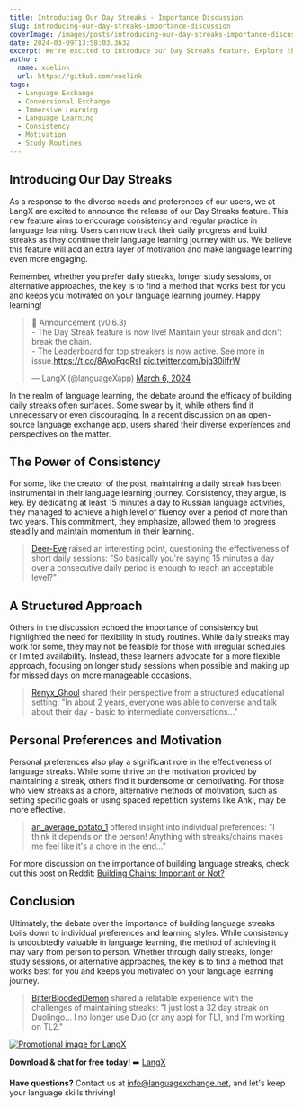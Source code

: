 ```yaml
---
title: Introducing Our Day Streaks - Importance Discussion
slug: introducing-our-day-streaks-importance-discussion
coverImage: /images/posts/introducing-our-day-streaks-importance-discussion.png
date: 2024-03-09T13:58:03.363Z
excerpt: We're excited to introduce our Day Streaks feature. Explore the importance of building language streaks in language learning and discover diverse perspectives on this topic.
author:
  name: xuelink
  url: https://github.com/xuelink
tags:
  - Language Exchange
  - Conversional Exchange
  - Immersive Learning
  - Language Learning
  - Consistency
  - Motivation
  - Study Routines
---
```


<script>
  import Callout from "$lib/components/molecules/Callout.svelte";
  import CodeBlock from "$lib/components/molecules/CodeBlock.svelte";
  import Image from "$lib/components/atoms/Image.svelte";
</script>

## **Introducing Our Day Streaks**

As a response to the diverse needs and preferences of our users, we at LangX are excited to announce the release of our Day Streaks feature. This new feature aims to encourage consistency and regular practice in language learning. Users can now track their daily progress and build streaks as they continue their language learning journey with us. We believe this feature will add an extra layer of motivation and make language learning even more engaging.

Remember, whether you prefer daily streaks, longer study sessions, or alternative approaches, the key is to find a method that works best for you and keeps you motivated on your language learning journey. Happy learning!

<blockquote class="twitter-tweet"><p lang="en" dir="ltr">📣 Announcement (v0.6.3)<br>- The Day Streak feature is now live! Maintain your streak and don&#39;t break the chain.<br>- The Leaderboard for top streakers is now active. See more in issue.<a href="https://t.co/8AvoFggRsI">https://t.co/8AvoFggRsI</a> <a href="https://t.co/bjq30iIfrW">pic.twitter.com/bjq30iIfrW</a></p>&mdash; LangX (@languageXapp) <a href="https://twitter.com/languageXapp/status/1765302479783076257?ref_src=twsrc%5Etfw">March 6, 2024</a></blockquote>

In the realm of language learning, the debate around the efficacy of building daily streaks often surfaces. Some swear by it, while others find it unnecessary or even discouraging. In a recent discussion on an open-source language exchange app, users shared their diverse experiences and perspectives on the matter.

## **The Power of Consistency**

For some, like the creator of the post, maintaining a daily streak has been instrumental in their language learning journey. Consistency, they argue, is key. By dedicating at least 15 minutes a day to Russian language activities, they managed to achieve a high level of fluency over a period of more than two years. This commitment, they emphasize, allowed them to progress steadily and maintain momentum in their learning.

> <a href="https://www.reddit.com/r/languagelearning/comments/1b7xn31/comment/ktlgxse/?utm_source=share&utm_medium=web3x&utm_name=web3xcss&utm_term=1&utm_content=share_button" target="_blank">Deer-Eve</a> raised an interesting point, questioning the effectiveness of short daily sessions: "So basically you're saying 15 minutes a day over a consecutive daily period is enough to reach an acceptable level?"

## **A Structured Approach**

Others in the discussion echoed the importance of consistency but highlighted the need for flexibility in study routines. While daily streaks may work for some, they may not be feasible for those with irregular schedules or limited availability. Instead, these learners advocate for a more flexible approach, focusing on longer study sessions when possible and making up for missed days on more manageable occasions.

> <a href="https://www.reddit.com/r/languagelearning/comments/1b7xn31/comment/ktlw2df/?utm_source=share&utm_medium=web3x&utm_name=web3xcss&utm_term=1&utm_content=share_button" target="_blank">Renyx_Ghoul</a> shared their perspective from a structured educational setting: "In about 2 years, everyone was able to converse and talk about their day - basic to intermediate conversations..."

## **Personal Preferences and Motivation**

Personal preferences also play a significant role in the effectiveness of language streaks. While some thrive on the motivation provided by maintaining a streak, others find it burdensome or demotivating. For those who view streaks as a chore, alternative methods of motivation, such as setting specific goals or using spaced repetition systems like Anki, may be more effective.

> <a href="https://www.reddit.com/r/languagelearning/comments/1b7xn31/comment/ktlslqs/?utm_source=share&utm_medium=web3x&utm_name=web3xcss&utm_term=1&utm_content=share_button" target="_blank">an_average_potato_1</a> offered insight into individual preferences: "I think it depends on the person! Anything with streaks/chains makes me feel like it's a chore in the end..."

For more discussion on the importance of building language streaks, check out this post on Reddit: [Building Chains: Important or Not?](https://www.reddit.com/r/languagelearning/comments/1b7xn31/building_chains_is_important_or_not_while/)

## **Conclusion**

Ultimately, the debate over the importance of building language streaks boils down to individual preferences and learning styles. While consistency is undoubtedly valuable in language learning, the method of achieving it may vary from person to person. Whether through daily streaks, longer study sessions, or alternative approaches, the key is to find a method that works best for you and keeps you motivated on your language learning journey.

> <a href="https://www.reddit.com/r/languagelearning/comments/1b7xn31/comment/ktmj21m/?utm_source=share&utm_medium=web3x&utm_name=web3xcss&utm_term=1&utm_content=share_button" target="_blank">BitterBloodedDemon</a> shared a relatable experience with the challenges of maintaining streaks: "I just lost a 32 day streak on Duolingo... I no longer use Duo (or any app) for TL1, and I'm working on TL2."

<a href="https://langx.io" target="_blank"> <Image src="/images/posts/Promo.png" alt="Promotional image for LangX" /></a>

**Download & chat for free today!** ➡️ [LangX](https://langx.io/)

**Have questions?** Contact us at [info@languagexchange.net](mailto:info@languagexchange.net), and let's keep your language skills thriving!
